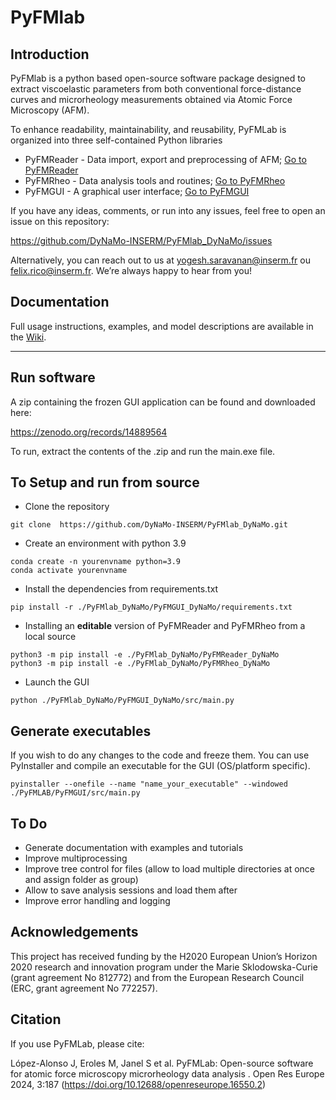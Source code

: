 # PyFMlab

## Introduction
PyFMlab is a python based open-source software package designed to extract viscoelastic parameters from both conventional force-distance curves and microrheology measurements obtained via Atomic Force Microscopy (AFM).


To enhance readability, maintainability, and reusability, PyFMLab is organized into three self-contained Python libraries

- PyFMReader -  Data import, export and preprocessing of AFM; [Go to PyFMReader](PyFMReader_DyNaMo)
- PyFMRheo -  Data analysis tools and routines; [Go to PyFMRheo](PyFMRheo_DyNaMo)
- PyFMGUI -  A graphical user interface; [Go to PyFMGUI](PyFMGUI_DyNaMo)


If you have any ideas, comments, or run into any issues, feel free to open an issue on this repository: 

https://github.com/DyNaMo-INSERM/PyFMlab_DyNaMo/issues

Alternatively, you can reach out to us at yogesh.saravanan@inserm.fr ou felix.rico@inserm.fr.
We’re always happy to hear from you!


## Documentation

Full usage instructions, examples, and model descriptions are available in the [Wiki](https://github.com/DyNaMo-INSERM/PyFMlab_DyNaMo/wiki).

---

## Run software
A zip containing the frozen GUI application can be found and downloaded here:

https://zenodo.org/records/14889564

To run, extract the contents of the .zip and run the main.exe file.

## To Setup and run from source
- Clone the repository
```
git clone  https://github.com/DyNaMo-INSERM/PyFMlab_DyNaMo.git
```
- Create an environment with python 3.9
```
conda create -n yourenvname python=3.9 
conda activate yourenvname
```

- Install the dependencies from requirements.txt
```
pip install -r ./PyFMlab_DyNaMo/PyFMGUI_DyNaMo/requirements.txt
```
- Installing an **editable** version of PyFMReader and PyFMRheo from a local source
```
python3 -m pip install -e ./PyFMlab_DyNaMo/PyFMReader_DyNaMo
python3 -m pip install -e ./PyFMlab_DyNaMo/PyFMRheo_DyNaMo
```

- Launch the GUI 
```
python ./PyFMlab_DyNaMo/PyFMGUI_DyNaMo/src/main.py
```

## Generate executables
If you wish to do any changes to the code and freeze them. You can use PyInstaller and compile an executable for the GUI (OS/platform specific).
```
pyinstaller --onefile --name "name_your_executable" --windowed ./PyFMLAB/PyFMGUI/src/main.py
```

## To Do
- Generate documentation with examples and tutorials
- Improve multiprocessing
- Improve tree control for files (allow to load multiple directories at once and assign folder as group)
- Allow to save analysis sessions and load them after
- Improve error handling and logging

## Acknowledgements
This project has received funding by the H2020 European Union’s Horizon 2020 research and innovation program under the Marie Sklodowska-Curie (grant agreement No 812772) and from the European Research Council (ERC, grant agreement No 772257).


## Citation

If you use PyFMLab, please cite:

López-Alonso J, Eroles M, Janel S et al. PyFMLab: Open-source software for atomic force microscopy microrheology data analysis . Open Res Europe 2024, 3:187 
(https://doi.org/10.12688/openreseurope.16550.2)

